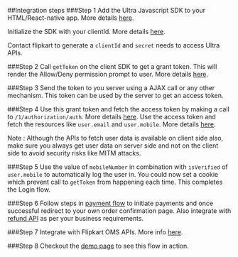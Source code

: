 ##Integration steps
###Step 1
Add the Ultra Javascript SDK to your HTML/React-native app. More details [here](clients.md#step-1).

Initialize the SDK with your clientId. More details [here](clients.md#step-2).

Contact flipkart to generate a `clientId` and `secret` needs to access Ultra APIs. 

###Step 2
Call `getToken` on the client SDK to get a grant token. This will render the Allow/Deny permission prompt to user. More details [here](clients.md#permissions-module).

###Step 3
Send the token to you server using a AJAX call or any other mechanism. This token can be used by the server to get an access token. 


###Step 4
Use this grant token and fetch the access token by making a call to `/1/authorization/auth`. More details [here](backend.md#access-token-flow).
Use the access token and fetch the resources like `user.email` and `user.mobile`. More details [here](backend.md#resource-fetching-flow).

Note : Although the APIs to fetch user data is available on client side also, make sure you always get user data on server side and not on the client side to avoid security risks like MITM attacks.

###Step 5
Use the value of `mobileNumber` in combination with `isVerified` of `user.mobile` to automatically log the user in. You could now set a cookie which prevent call to `getToken` from happening each time. This completes the Login flow.

###Step 6
Follow steps in [payment flow](backend.md#payment-flow) to initiate payments and once successful redirect to your own order confirmation page. Also integrate with [refund API](backend.md#refund) as per your business requirements.

###Step 7
Integrate with Flipkart OMS APIs. More info [here](backend.md#oms).

###Step 8
Checkout the [demo page](demo.md) to see this flow in action.